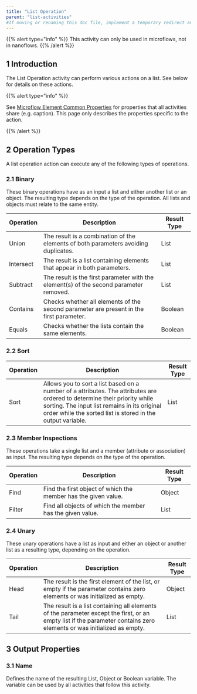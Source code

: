 ```yaml
---
title: "List Operation"
parent: "list-activities"
#If moving or renaming this doc file, implement a temporary redirect and let the respective team know they should update the URL in the product. See Mapping to Products for more details.
---
```


{{% alert type="info" %}}
This activity can only be used in microflows, not in nanoflows.
{{% /alert %}}

## 1 Introduction

The List Operation activity can perform various actions on a list. See below for details on these actions.

{{% alert type="info" %}}

See [Microflow Element Common Properties](microflow-element-common-properties) for properties that all activities share (e.g. caption). This page only describes the properties specific to the action.

{{% /alert %}}

## 2 Operation Types

A list operation action can execute any of the following types of operations.

### 2.1 Binary

These binary operations have as an input a list and either another list or an object. The resulting type depends on the type of the operation. All lists and objects must relate to the same entity.

| Operation | Description | Result Type |
| --- | --- | --- |
| Union | The result is a combination of the elements of both parameters avoiding duplicates. | List |
| Intersect | The result is a list containing elements that appear in both parameters. | List |
| Subtract | The result is the first parameter with the element(s) of the second parameter removed. | List |
| Contains | Checks whether all elements of the second parameter are present in the first parameter. | Boolean |
| Equals | Checks whether the lists contain the same elements. | Boolean |

### 2.2 Sort

| Operation | Description | Result Type |
| --- | --- | --- |
| Sort | Allows you to sort a list based on a number of a attributes. The attributes are ordered to determine their priority while sorting. The input list remains in its original order while the sorted list is stored in the output variable. | List |

### 2.3 Member Inspections

These operations take a single list and a member (attribute or association) as input. The resulting type depends on the type of the operation.

| Operation | Description | Result Type |
| --- | --- | --- |
| Find | Find the first object of which the member has the given value. | Object |
| Filter | Find all objects of which the member has the given value. | List |

### 2.4 Unary

These unary operations have a list as input and either an object or another list as a resulting type, depending on the operation.

| Operation | Description | Result Type |
| --- | --- | --- |
| Head | The result is the first element of the list, or empty if the parameter contains zero elements or was initialized as empty. | Object |
| Tail | The result is a list containing all elements of the parameter except the first, or an empty list if the parameter contains zero elements or was initialized as empty. | List |

## 3 Output Properties

### 3.1 Name

Defines the name of the resulting List, Object or Boolean variable. The variable can be used by all activities that follow this activity.
